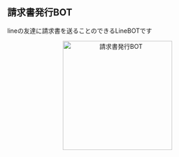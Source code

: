 ## 請求書発行BOT

lineの友達に請求書を送ることのできるLineBOTです

<div align="center">
    <img src="https://github.com/user-attachments/assets/61e35050-e1da-474e-95fe-f18d63cee20e" width="250px" alt="請求書発行BOT">
</div>